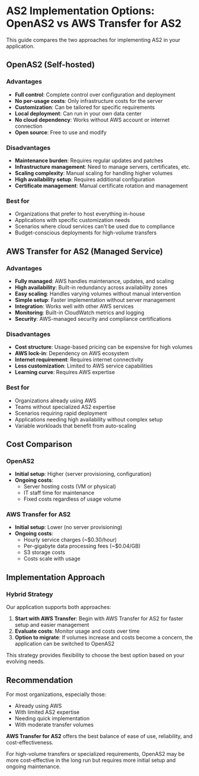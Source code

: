 # AS2 Implementation Options: OpenAS2 vs AWS Transfer for AS2

This guide compares the two approaches for implementing AS2 in your application.

## OpenAS2 (Self-hosted)

### Advantages
- **Full control**: Complete control over configuration and deployment
- **No per-usage costs**: Only infrastructure costs for the server
- **Customization**: Can be tailored for specific requirements
- **Local deployment**: Can run in your own data center
- **No cloud dependency**: Works without AWS account or internet connection
- **Open source**: Free to use and modify

### Disadvantages
- **Maintenance burden**: Requires regular updates and patches
- **Infrastructure management**: Need to manage servers, certificates, etc.
- **Scaling complexity**: Manual scaling for handling higher volumes
- **High availability setup**: Requires additional configuration
- **Certificate management**: Manual certificate rotation and management

### Best for
- Organizations that prefer to host everything in-house
- Applications with specific customization needs
- Scenarios where cloud services can't be used due to compliance
- Budget-conscious deployments for high-volume transfers

## AWS Transfer for AS2 (Managed Service)

### Advantages
- **Fully managed**: AWS handles maintenance, updates, and scaling
- **High availability**: Built-in redundancy across availability zones
- **Easy scaling**: Handles varying volumes without manual intervention
- **Simple setup**: Faster implementation without server management
- **Integration**: Works well with other AWS services
- **Monitoring**: Built-in CloudWatch metrics and logging
- **Security**: AWS-managed security and compliance certifications

### Disadvantages
- **Cost structure**: Usage-based pricing can be expensive for high volumes
- **AWS lock-in**: Dependency on AWS ecosystem
- **Internet requirement**: Requires internet connectivity
- **Less customization**: Limited to AWS service capabilities
- **Learning curve**: Requires AWS expertise

### Best for
- Organizations already using AWS
- Teams without specialized AS2 expertise
- Scenarios requiring rapid deployment
- Applications needing high availability without complex setup
- Variable workloads that benefit from auto-scaling

## Cost Comparison

### OpenAS2
- **Initial setup**: Higher (server provisioning, configuration)
- **Ongoing costs**:
  - Server hosting costs (VM or physical)
  - IT staff time for maintenance
  - Fixed costs regardless of usage volume

### AWS Transfer for AS2
- **Initial setup**: Lower (no server provisioning)
- **Ongoing costs**:
  - Hourly service charges (~$0.30/hour)
  - Per-gigabyte data processing fees (~$0.04/GB)
  - S3 storage costs
  - Costs scale with usage

## Implementation Approach

### Hybrid Strategy
Our application supports both approaches:

1. **Start with AWS Transfer**: Begin with AWS Transfer for AS2 for faster setup and easier management
2. **Evaluate costs**: Monitor usage and costs over time
3. **Option to migrate**: If volumes increase and costs become a concern, the application can be switched to OpenAS2

This strategy provides flexibility to choose the best option based on your evolving needs.

## Recommendation

For most organizations, especially those:
- Already using AWS
- With limited AS2 expertise
- Needing quick implementation
- With moderate transfer volumes

**AWS Transfer for AS2** offers the best balance of ease of use, reliability, and cost-effectiveness.

For high-volume transfers or specialized requirements, OpenAS2 may be more cost-effective in the long run but requires more initial setup and ongoing maintenance.